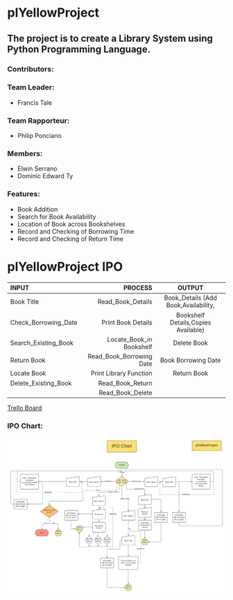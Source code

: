 # plYellowProject
## The project is to create a Library System using Python Programming Language. ##

### Contributors: ###
### Team Leader: ###
  * Francis Tale
### Team  Rapporteur: ###
  * Philip Ponciano
### Members: ### 
  * Elwin Serrano
  * Dominic Edward Ty
  
### Features: ###
  * Book Addition
  * Search for Book Availability
  * Location of Book across Bookshelves
  * Record and Checking of Borrowing Time
  * Record and Checking of Return Time
  
 # plYellowProject IPO
INPUT | PROCESS | OUTPUT
| :--- | ---: | :---:
Book Title  | Read_Book_Details | Book_Details (Add Book,Availability,
Check_Borrowing_Date  | Print Book Details | Bookshelf Details,Copies Available)
  Search_Existing_Book  | Locate_Book_in Bookshelf | Delete Book
Return Book  | Read_Book_Borrowing Date | Book Borrowing Date 
Locate Book  |Print Library Function  | Return Book
  Delete_Existing_Book  | Read_Book_Return |
| |Read_Book_Delete 



 [Trello Board](https://trello.com/b/AYQO1KUk/plyellow/ "Trello Board")
 
 ### IPO Chart: ###
 ![picture alt](https://github.com/Fraxinus001/plYellowProject/blob/main/IPO%20chart.png "IPO Chart")
